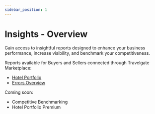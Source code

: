 ```yaml
---
sidebar_position: 1
---
```


# Insights - Overview

Gain access to insightful reports designed to enhance your business performance, increase visibility, and benchmark your competitiveness.

Reports available for Buyers and Sellers connected through Travelgate Marketplace:

- [Hotel Portfolio](/kb/insights/hotel-portfolio)
- [Errors Overview](/kb/insights/errors-overview)

Coming soon:
- Competitive Benchmarking
- Hotel Portfolio Premium
